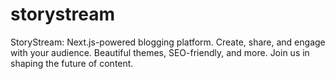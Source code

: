 # storystream
StoryStream: Next.js-powered blogging platform. Create, share, and engage with your audience. Beautiful themes, SEO-friendly, and more. Join us in shaping the future of content.
